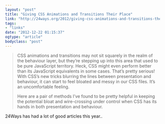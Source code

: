 ```yaml
---
layout: "post"
title: "Giving CSS Animations and Transitions Their Place"
link: "http://24ways.org/2012/giving-css-animations-and-transitions-their-place/"
tags: 
- "links"
date: "2012-12-22 01:15:37"
ogtype: "article"
bodyclass: "post"
---
```


> CSS animations and transitions may not sit squarely in the realm of the behaviour layer, but they’re stepping up into this area that used to be pure JavaScript territory. Heck, CSS might even perform better than its JavaScript equivalents in some cases. That’s pretty serious! With CSS’s new tricks blurring the lines between presentation and behaviour, it can start to feel bloated and messy in our CSS files. It’s an uncomfortable feeling.
> 
> Here are a pair of methods I’ve found to be pretty helpful in keeping the potential bloat and wire-crossing under control when CSS has its hands in both presentation and behaviour.

24Ways has had a lot of good articles this year..